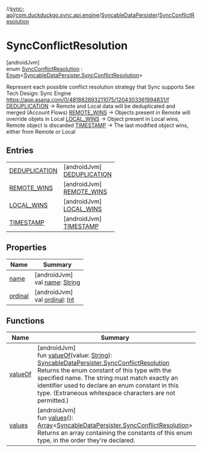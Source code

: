 //[sync-api](../../../../index.md)/[com.duckduckgo.sync.api.engine](../../index.md)/[SyncableDataPersister](../index.md)/[SyncConflictResolution](index.md)

# SyncConflictResolution

[androidJvm]\
enum [SyncConflictResolution](index.md) : [Enum](https://kotlinlang.org/api/latest/jvm/stdlib/kotlin/-enum/index.html)&lt;[SyncableDataPersister.SyncConflictResolution](index.md)&gt; 

Represent each possible conflict resolution strategy that Sync supports See Tech Design: Sync Engine https://app.asana.com/0/481882893211075/1204303361994831/f [DEDUPLICATION](-d-e-d-u-p-l-i-c-a-t-i-o-n/index.md) -> Remote and Local data will be deduplicated and merged (Account Flows) [REMOTE_WINS](-r-e-m-o-t-e_-w-i-n-s/index.md) -> Objects present in Remote will override objets in Local [LOCAL_WINS](-l-o-c-a-l_-w-i-n-s/index.md) -> Object present in Local wins, Remote object is discarded [TIMESTAMP](-t-i-m-e-s-t-a-m-p/index.md) -> The last modified object wins, either from Remote or Local

## Entries

| | |
|---|---|
| [DEDUPLICATION](-d-e-d-u-p-l-i-c-a-t-i-o-n/index.md) | [androidJvm]<br>[DEDUPLICATION](-d-e-d-u-p-l-i-c-a-t-i-o-n/index.md) |
| [REMOTE_WINS](-r-e-m-o-t-e_-w-i-n-s/index.md) | [androidJvm]<br>[REMOTE_WINS](-r-e-m-o-t-e_-w-i-n-s/index.md) |
| [LOCAL_WINS](-l-o-c-a-l_-w-i-n-s/index.md) | [androidJvm]<br>[LOCAL_WINS](-l-o-c-a-l_-w-i-n-s/index.md) |
| [TIMESTAMP](-t-i-m-e-s-t-a-m-p/index.md) | [androidJvm]<br>[TIMESTAMP](-t-i-m-e-s-t-a-m-p/index.md) |

## Properties

| Name | Summary |
|---|---|
| [name](-t-i-m-e-s-t-a-m-p/index.md#-372974862%2FProperties%2F414053090) | [androidJvm]<br>val [name](-t-i-m-e-s-t-a-m-p/index.md#-372974862%2FProperties%2F414053090): [String](https://kotlinlang.org/api/latest/jvm/stdlib/kotlin/-string/index.html) |
| [ordinal](-t-i-m-e-s-t-a-m-p/index.md#-739389684%2FProperties%2F414053090) | [androidJvm]<br>val [ordinal](-t-i-m-e-s-t-a-m-p/index.md#-739389684%2FProperties%2F414053090): [Int](https://kotlinlang.org/api/latest/jvm/stdlib/kotlin/-int/index.html) |

## Functions

| Name | Summary |
|---|---|
| [valueOf](value-of.md) | [androidJvm]<br>fun [valueOf](value-of.md)(value: [String](https://kotlinlang.org/api/latest/jvm/stdlib/kotlin/-string/index.html)): [SyncableDataPersister.SyncConflictResolution](index.md)<br>Returns the enum constant of this type with the specified name. The string must match exactly an identifier used to declare an enum constant in this type. (Extraneous whitespace characters are not permitted.) |
| [values](values.md) | [androidJvm]<br>fun [values](values.md)(): [Array](https://kotlinlang.org/api/latest/jvm/stdlib/kotlin/-array/index.html)&lt;[SyncableDataPersister.SyncConflictResolution](index.md)&gt;<br>Returns an array containing the constants of this enum type, in the order they're declared. |
